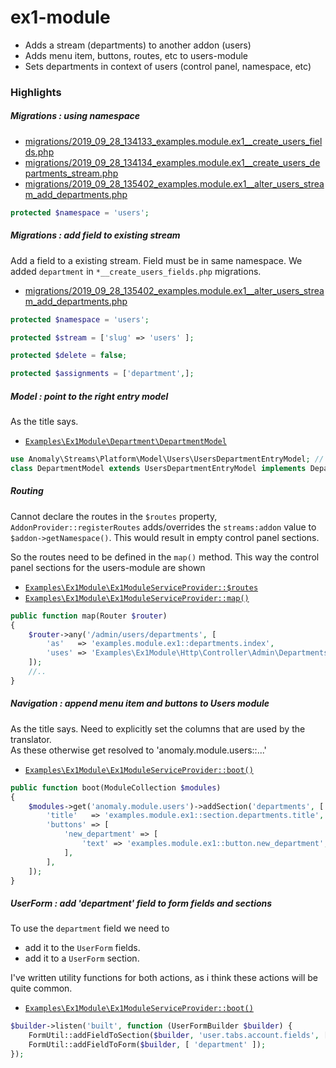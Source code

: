 # ex1-module
- Adds a stream (departments) to another addon (users)
- Adds menu item, buttons, routes, etc to users-module
- Sets departments in context of users (control panel, namespace, etc)

### Highlights
##### Migrations : using namespace

- [migrations/2019_09_28_134133_examples.module.ex1__create_users_fields.php](migrations/2019_09_28_134133_examples.module.ex1__create_users_fields.php)
- [migrations/2019_09_28_134134_examples.module.ex1__create_users_departments_stream.php](migrations/2019_09_28_134134_examples.module.ex1__create_users_departments_stream.php)
- [migrations/2019_09_28_135402_examples.module.ex1__alter_users_stream_add_departments.php](migrations/2019_09_28_135402_examples.module.ex1__alter_users_stream_add_departments.php)

```php
protected $namespace = 'users';
```


##### Migrations : add field to existing stream
Add a field to a existing stream. Field must be in same namespace. We added `department` in `*__create_users_fields.php` migrations.
- [migrations/2019_09_28_135402_examples.module.ex1__alter_users_stream_add_departments.php](migrations/2019_09_28_135402_examples.module.ex1__alter_users_stream_add_departments.php)

```php
protected $namespace = 'users';

protected $stream = ['slug' => 'users' ];

protected $delete = false;

protected $assignments = ['department',];
```


##### Model : point to the right entry model
As the title says.

- [`Examples\Ex1Module\Department\DepartmentModel`](src/Department/DepartmentModel.php)
```php
use Anomaly\Streams\Platform\Model\Users\UsersDepartmentEntryModel; // <<< is not the default generated
class DepartmentModel extends UsersDepartmentEntryModel implements DepartmentInterface {}
```


##### Routing
Cannot declare the routes in the `$routes` property,
`AddonProvider::registerRoutes` adds/overrides the `streams:addon` value to `$addon->getNamespace()`.
This would result in empty control panel sections.

So the routes need to be defined in the `map()` method.
This way the control panel sections for the users-module are shown

- [`Examples\Ex1Module\Ex1ModuleServiceProvider::$routes`](src/Ex1ModuleServiceProvider.php#L46)
- [`Examples\Ex1Module\Ex1ModuleServiceProvider::map()`](src/Ex1ModuleServiceProvider.php#L64)

```php
public function map(Router $router)
{
    $router->any('/admin/users/departments', [
        'as'   => 'examples.module.ex1::departments.index',
        'uses' => 'Examples\Ex1Module\Http\Controller\Admin\DepartmentsController@index',
    ]);
    //..
}
```


##### Navigation : append menu item and buttons to Users module
As the title says. Need to explicitly set the columns that are used by the translator.  
As these otherwise get resolved to 'anomaly.module.users::...'

- [`Examples\Ex1Module\Ex1ModuleServiceProvider::boot()`](src/Ex1ModuleServiceProvider.php#L31)
```php
public function boot(ModuleCollection $modules)
{
    $modules->get('anomaly.module.users')->addSection('departments', [
        'title'   => 'examples.module.ex1::section.departments.title',
        'buttons' => [
            'new_department' => [
                'text' => 'examples.module.ex1::button.new_department',
            ],
        ],
    ]);
}
```


##### UserForm : add 'department' field to form fields and sections
To use the `department` field we need to
- add it to the `UserForm` fields.
- add it to a `UserForm` section.

I've written utility functions for both actions, as i think these actions will be quite common.


- [`Examples\Ex1Module\Ex1ModuleServiceProvider::boot()`](src/Ex1ModuleServiceProvider.php#L40)
```php
$builder->listen('built', function (UserFormBuilder $builder) {
    FormUtil::addFieldToSection($builder, 'user.tabs.account.fields', [ 'department' ]);
    FormUtil::addFieldToForm($builder, [ 'department' ]);
});
```